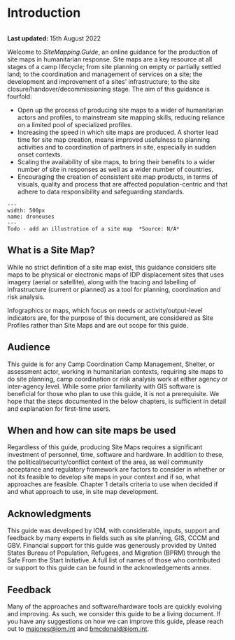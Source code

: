 # Introduction
```{warning} This guidance is in draft-stage, much of the content is missing and its structure may be subject to change.
```

**Last updated:** 15th August 2022

Welcome to *SiteMapping.Guide*, an online guidance for the production of site maps in humanitarian response. Site maps are a key resource at all stages of a camp lifecycle; from site planning on empty or partially settled land; to the coordination and management of services on a site; the development and improvement of a sites' infrastructure; to the site closure/handover/decommissioning stage. The aim of this guidance is fourfold:
- Open up the process of producing site maps to a wider of humanitarian actors and profiles, to mainstream site mapping skills, reducing reliance on a limited pool of specialized profiles.
- Increasing the speed in which site maps are produced. A shorter lead time for site map creation, means improved usefulness to planning activities and to coordination of partners in site, especially in sudden onset contexts.
- Scaling the availability of site maps, to bring their benefits to a wider number of site in responses as well as a wider number of countries.
- Encouraging the creation of consistent site map products, in terms of visuals, quality and process that are affected population-centric and that adhere to data responsibility and safeguarding standards.

```{figure} ./images/placeholder.png
---
width: 500px
name: droneuses
---
Todo - add an illustration of a site map  *Source: N/A*
```

## What is a Site Map?
While no strict definition of a site map exist, this guidance considers site maps to be physical or electronic maps of IDP displacement sites that uses imagery (aerial or satellite), along with the tracing and labelling of infrastructure (current or planned) as a tool for planning, coordination and risk analysis.

Infographics or maps, which focus on needs or activity/output-level indicators are, for the purpose of this document, are considered as Site Profiles rather than Site Maps and are out scope for this guide.

## Audience
This guide is for any Camp Coordination Camp Management, Shelter, or assessment actor, working in humanitarian contexts, requiring site maps to do site planning, camp coordination or risk analysis work at either agency or inter-agency level. While some prior familiarity with GIS software is beneficial for those who plan to use this guide, it is not a prerequisite. We hope that the steps documented in the below chapters, is sufficient in detail and explanation for first-time users.

## When and how can site maps be used
Regardless of this guide, producing Site Maps requires a significant investment of personnel, time, software and hardware. In addition to these, the political/security/conflict context of the area, as well community acceptance and regulatory framework are factors to consider in whether or not its feasible to develop site maps in your context and if so, what approaches are feasible. Chapter 1 details criteria to use when decided if and what approach to use, in site map development.

## Acknowledgments
This guide was developed by IOM, with considerable, inputs, support and feedback by many experts in fields such as site planning, GIS, CCCM and GBV. Financial support for this guide was generously provided by United States Bureau of Population, Refugees, and Migration (BPRM) through the Safe From the Start Initiative. A full list of names of those who contributed or support to this guide can be found in the acknowledgements annex.

## Feedback
Many of the approaches and software/hardware tools are quickly evolving and improving. As such, we consider this guide to be a living document. If you have any suggestions on how we can improve this guide, please reach out to majones@iom.int and bmcdonald@iom.int.
